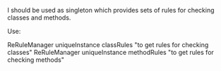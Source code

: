 I should be used as singleton which provides sets of rules for checking classes and methods.

Use:

ReRuleManager uniqueInstance classRules "to get rules for checking classes"
ReRuleManager uniqueInstance methodRules "to get rules for checking methods"